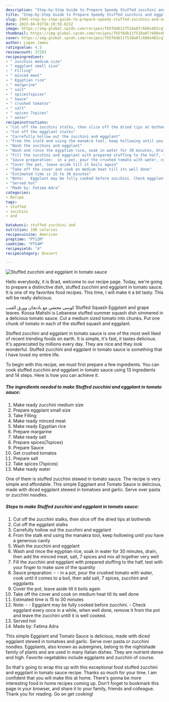 ```yaml
---
description: "Step-by-Step Guide to Prepare Speedy Stuffed zucchini and eggplant in tomato sauce"
title: "Step-by-Step Guide to Prepare Speedy Stuffed zucchini and eggplant in tomato sauce"
slug: 2945-step-by-step-guide-to-prepare-speedy-stuffed-zucchini-and-eggplant-in-tomato-sauce
date: 2022-04-01T16:19:59.821Z
image: https://img-global.cpcdn.com/recipes/fb5f6db11f518a8f/680x482cq70/stuffed-zucchini-and-eggplant-in-tomato-sauce-recipe-main-photo.jpg
thumbnail: https://img-global.cpcdn.com/recipes/fb5f6db11f518a8f/680x482cq70/stuffed-zucchini-and-eggplant-in-tomato-sauce-recipe-main-photo.jpg
cover: https://img-global.cpcdn.com/recipes/fb5f6db11f518a8f/680x482cq70/stuffed-zucchini-and-eggplant-in-tomato-sauce-recipe-main-photo.jpg
author: Logan James
ratingvalue: 4.5
reviewcount: 37293
recipeingredient:
- " zucchini medium size"
- " eggplant small size"
- " Filling"
- " minced meat"
- " Egyptian rice"
- " margarine"
- " salt"
- " spices7spices"
- " Sauce"
- " crushed tomatos"
- " salt"
- " spices 7spices"
- " water"
recipeinstructions:
- "Cut off the zucchini stalks, then slice off the dried tips at bothends"
- "Cut off the eggplant stalks"
- "Carrefully hollow out the zucchini and eggplant"
- "From the stalk end using the manakra tool, keep hollowing until you have a generous cavity"
- "Wash the zucchini and eggplant"
- "Wash and rince the egyptian rice, soak in water for 30 minutes, drain, then add the minced meat, salt, 7 spices and mix all together very well"
- "Fill the zucchini and eggplant with prepared stuffing to the half, test with your finger to make sure of the quantity"
- "Sauce preparation:  ‏in a pot, pour the crushed tomato with water, cook until it comes to a boil, then add salt, 7 spices, zucchini and eggplants"
- "Cover the pot, leave aside till it boils again"
- "Take off the cover and cook on medium heat till its well done"
- "Estimated time is 15 to 30 minutes"
- "Note:   ‏Eggplant may be fully cooked before zucchini. ‏Check eggplant every once in a while, when well done, remove it from the pot and leave the zucchini untill it is well cooked."
- "Served hot"
- "Made by: Fatima Adra"
categories:
- Recipe
tags:
- stuffed
- zucchini
- and

katakunci: stuffed zucchini and 
nutrition: 198 calories
recipecuisine: American
preptime: "PT12M"
cooktime: "PT54M"
recipeyield: "4"
recipecategory: Dessert

---
```



![Stuffed zucchini and eggplant in tomato sauce](https://img-global.cpcdn.com/recipes/fb5f6db11f518a8f/680x482cq70/stuffed-zucchini-and-eggplant-in-tomato-sauce-recipe-main-photo.jpg)

Hello everybody, it is Brad, welcome to our recipe page. Today, we're going to prepare a distinctive dish, stuffed zucchini and eggplant in tomato sauce. It is one of my favorites food recipes. This time, I will make it a bit tasty. This will be really delicious.

كوسى محشي مع باذنجان وورق العنب Stuffed Squash Eggplant and grape leaves. Koosa Mahshi is Lebanese stuffed summer squash dish simmered in a delicious tomato sauce. Cut a medium sized tomato into chunks. Put one chunk of tomato in each of the stuffed squash and eggplant.

Stuffed zucchini and eggplant in tomato sauce is one of the most well liked of recent trending foods on earth. It is simple, it's fast, it tastes delicious. It's appreciated by millions every day. They are nice and they look wonderful. Stuffed zucchini and eggplant in tomato sauce is something that I have loved my entire life.


To begin with this recipe, we must first prepare a few ingredients. You can cook stuffed zucchini and eggplant in tomato sauce using 13 ingredients and 14 steps. Here is how you can achieve it.

<!--inarticleads1-->

##### The ingredients needed to make Stuffed zucchini and eggplant in tomato sauce:

1. Make ready  zucchini medium size
1. Prepare  eggplant small size
1. Take  Filling
1. Make ready  minced meat
1. Make ready  Egyptian rice
1. Prepare  margarine
1. Make ready  salt
1. Prepare  spices(7spices)
1. Prepare  Sauce
1. Get  crushed tomatos
1. Prepare  salt
1. Take  spices (7spices)
1. Make ready  water


One of them is stuffed zucchini stewed in tomato sauce. The recipe is very simple and affordable. This simple Eggplant and Tomato Sauce is delicious, made with diced eggplant stewed in tomatoes and garlic. Serve over pasta or zucchini noodles. 

<!--inarticleads2-->

##### Steps to make Stuffed zucchini and eggplant in tomato sauce:

1. Cut off the zucchini stalks, then slice off the dried tips at bothends
1. Cut off the eggplant stalks
1. Carrefully hollow out the zucchini and eggplant
1. From the stalk end using the manakra tool, keep hollowing until you have a generous cavity
1. Wash the zucchini and eggplant
1. Wash and rince the egyptian rice, soak in water for 30 minutes, drain, then add the minced meat, salt, 7 spices and mix all together very well
1. Fill the zucchini and eggplant with prepared stuffing to the half, test with your finger to make sure of the quantity
1. Sauce preparation: -  - ‏in a pot, pour the crushed tomato with water, cook until it comes to a boil, then add salt, 7 spices, zucchini and eggplants
1. Cover the pot, leave aside till it boils again
1. Take off the cover and cook on medium heat till its well done
1. Estimated time is 15 to 30 minutes
1. Note:  -  - ‏Eggplant may be fully cooked before zucchini. - ‏Check eggplant every once in a while, when well done, remove it from the pot and leave the zucchini untill it is well cooked.
1. Served hot
1. Made by: Fatima Adra


This simple Eggplant and Tomato Sauce is delicious, made with diced eggplant stewed in tomatoes and garlic. Serve over pasta or zucchini noodles. Eggplants, also known as aubergines, belong to the nightshade family of plants and are used in many Italian dishes. They are nutrient dense and high. Favorite vegetables include eggplants and zucchini of course. 

So that's going to wrap this up with this exceptional food stuffed zucchini and eggplant in tomato sauce recipe. Thanks so much for your time. I am confident that you will make this at home. There's gonna be more interesting food in home recipes coming up. Don't forget to bookmark this page in your browser, and share it to your family, friends and colleague. Thank you for reading. Go on get cooking!
